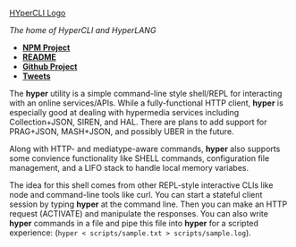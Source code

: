 [HYperCLI Logo](https://pbs.twimg.com/profile_images/1414606991268499457/Ko2YTikc_400x400.jpg)

_The home of HyperCLI and HyperLANG_

* [**NPM Project**](https://www.npmjs.com/package/@mamund/hyper)
* [**README**](https://github.com/rwmbook/hyper#readme)
* [**Github Project**](https://github.com/rwmbook/hyper)
* [**Tweets**](tweets.md)

The **hyper** utility is a simple command-line style shell/REPL for interacting with an online services/APIs. While a fully-functional HTTP client, **hyper** is especially good at dealing with hypermedia services including Collection+JSON, SIREN, and HAL. There are plans to add support for PRAG+JSON, MASH+JSON, and possibly UBER in the future.

Along with HTTP- and mediatype-aware commands, **hyper** also supports some convience functionality like SHELL commands, configuration file management, and a LIFO stack to handle local memory variabes.

The idea for this shell comes from other REPL-style interactive CLIs like node and command-line tools like curl. You can start a stateful client session by typing **hyper** at the command line. Then you can make an HTTP request (ACTIVATE) and manipulate the responses. You can also write **hyper** commands in a file and pipe this file into **hyper** for a scripted experience: (`hyper < scripts/sample.txt > scripts/sample.log`).


